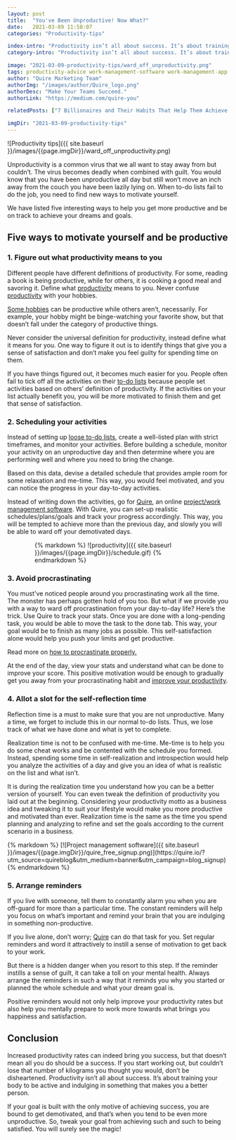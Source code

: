 ```yaml
---
layout: post
title:  "You've Been Unproductive! Now What?"
date:   2021-03-09 11:58:07
categories: "Productivity-tips"

index-intro: "Productivity isn’t all about success. It’s about training your body to be active and indulging in something that makes you a better person. It's never too late to start working on being a little more productive every day."
category-intro: "Productivity isn’t all about success. It’s about training your body to be active and indulging in something that makes you a better person. It's never too late to start working on being a little more productive every day."

image: "2021-03-09-productivity-tips/ward_off_unproductivity.png"
tags: productivity-advice work-management-software work-management-app work-management-platform best-work-management-software work-management productivity productivity-app productivity-tool team-management-software work-management-software team-communication team-productivity task-scheduling-software increase-productivity remote-team to-do-list-app working-remotely task-management task-management-software project-management-software productivity-tips to-do-list task-list productivity-tips 
author: "Quire Marketing Team"
authorImg: "/images/author/Quire_logo.png"
authorDesc: "Make Your Teams Succeed."
authorLink: "https://medium.com/quire-you"

relatedPosts: ["7 Billionaires and Their Habits That Help Them Achieve Their New Year Goals", "7 Productivity Rituals to Work Better Under Time Pressure", "The Complete Guide of 2-Minute Rule by James Clear"]

imgDir: "2021-03-09-productivity-tips"
---
```


![Productivity tips]({{ site.baseurl }}/images/{{page.imgDir}}/ward_off_unproductivity.png)

Unproductivity is a common virus that we all want to stay away from but couldn’t. The virus becomes deadly when combined with guilt. You would know that you have been unproductive all day but still won’t move an inch away from the couch you have been lazily lying on. When to-do lists fail to do the job, you need to find new ways to motivate yourself.

We have listed five interesting ways to help you get more productive and be on track to achieve your dreams and goals.

## Five ways to motivate yourself and be productive

### 1. Figure out what productivity means to you

Different people have different definitions of productivity. For some, reading a book is being productive, while for others, it is cooking a good meal and savoring it. Define what [productivity](https://quire.io/blog/p/how-to-properly-take-a-break.htmls) means to you. Never confuse [productivity](https://quire.io/blog/p/Why-Focusing-On-Productivity-Makes-You-Less-Productive.html) with your hobbies.

[Some hobbies](https://quire.io/blog/p/2-minute-rule.html) can be productive while others aren’t, necessarily. For example, your hobby might be binge-watching your favorite show, but that doesn’t fall under the category of productive things.

Never consider the universal definition for productivity, instead define what it means for you. One way to figure it out is to identify things that give you a sense of satisfaction and don’t make you feel guilty for spending time on them.

If you have things figured out, it becomes much easier for you. People often fail to tick off all the activities on their [to-do lists](https://quire.io/blog/p/Top-3-Online-To-Do-List-Software-Productivity-Tips.html) because people set activities based on others’ definition of productivity. If the activities on your list actually benefit you, you will be more motivated to finish them and get that sense of satisfaction.

### 2. Scheduling your activities

Instead of setting up [loose to-do lists](https://quire.io/blog/p/Why-We-Abandoned-the-To-Do-List.html), create a well-listed plan with strict timeframes, and monitor your activities. Before building a schedule, monitor your activity on an unproductive day and then determine where you are performing well and where you need to bring the change.

Based on this data, devise a detailed schedule that provides ample room for some relaxation and me-time. This way, you would feel motivated, and you can notice the progress in your day-to-day activities.

Instead of writing down the activities, go for [Quire](https://quire.io/?utm_source=quireblog&utm_medium=banner&utm_campaign=blog_signup), an online [project/work management software](https://quire.io/blog/p/work-management-software.html). With Quire, you can set-up realistic schedules/plans/goals and track your progress accordingly. This way, you will be tempted to achieve more than the previous day, and slowly you will be able to ward off your demotivated days.

<div style="max-width: 380px; max-height: 333px; margin: 0 auto;">
{% markdown %}
![productivity]({{ site.baseurl }}/images/{{page.imgDir}}/schedule.gif)
{% endmarkdown %}
</div>

### 3. Avoid procrastinating

You must've noticed people around you procrastinating work all the time. The monster has perhaps gotten hold of you too. But what if we provide you with a way to ward off procrastination from your day-to-day life?
Here’s the trick. Use Quire to track your stats. Once you are done with a long-pending task, you would be able to move the task to the done tab. This way, your goal would be to finish as many jobs as possible. This self-satisfaction alone would help you push your limits and get productive.

<p class="notice">Read more on <a href="https://quire.io/blog/p/how-to-procrastinate.html">how to procrastinate properly.</a></p>

At the end of the day, view your stats and understand what can be done to improve your score. This positive motivation would be enough to gradually get you away from your procrastinating habit and [improve your productivity](https://quire.io/blog/p/myers_briggs_mbti.html).

### 4. Allot a slot for the self-reflection time

Reflection time is a must to make sure that you are not unproductive. Many a time, we forget to include this in our normal to-do lists. Thus, we lose track of what we have done and what is yet to complete.

Realization time is not to be confused with me-time. Me-time is to help you do some cheat works and be contented with the schedule you formed. Instead, spending some time in self-realization and introspection would help you analyze the activities of a day and give you an idea of what is realistic on the list and what isn’t.

It is during the realization time you understand how you can be a better version of yourself. You can even tweak the definition of productivity you laid out at the beginning. Considering your productivity motto as a business idea and tweaking it to suit your lifestyle would make you more productive and motivated than ever. Realization time is the same as the time you spend planning and analyzing to refine and set the goals according to the current scenario in a business.

<div class="guest-only">
{% markdown %}
[![Project management software]({{ site.baseurl }}/images/{{page.imgDir}}/quire_free_signup.png)](https://quire.io/?utm_source=quireblog&utm_medium=banner&utm_campaign=blog_signup)
{% endmarkdown %}
</div>

### 5. Arrange reminders

If you live with someone, tell them to constantly alarm you when you are off-guard for more than a particular time. The constant reminders will help you focus on what’s important and remind your brain that you are indulging in something non-productive.

If you live alone, don’t worry; [Quire](https://quire.io/?utm_source=quireblog&utm_medium=banner&utm_campaign=blog_signup) can do that task for you. Set regular reminders and word it attractively to instill a sense of motivation to get back to your work.

But there is a hidden danger when you resort to this step. If the reminder instills a sense of guilt, it can take a toll on your mental health. Always arrange the reminders in such a way that it reminds you why you started or planned the whole schedule and what your dream goal is.

Positive reminders would not only help improve your productivity rates but also help you mentally prepare to work more towards what brings you happiness and satisfaction.

## Conclusion

Increased productivity rates can indeed bring you success, but that doesn’t mean all you do should be a success. If you start working out, but couldn’t lose that number of kilograms you thought you would, don’t be disheartened. Productivity isn’t all about success. It’s about training your body to be active and indulging in something that makes you a better person.

If your goal is built with the only motive of achieving success, you are bound to get demotivated, and that’s when you tend to be even more unproductive. So, tweak your goal from achieving such and such to being satisfied. You will surely see the magic!


[jekyll]:      http://jekyllrb.com
[jekyll-gh]:   https://github.com/jekyll/jekyll
[jekyll-help]: https://github.com/jekyll/jekyll-help